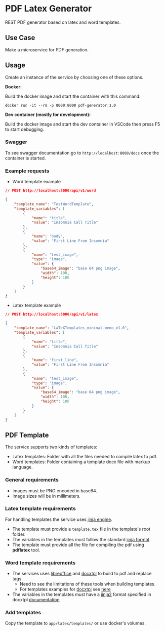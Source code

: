 # PDF Latex Generator

REST PDF generator based on latex and word templates.

## Use Case

Make a microservice for PDF generation.

## Usage

Create an instance of the service by choosing one of these options.

**Docker:**

Build the docker image and start the container with this command:

`docker run -it --rm -p 8000:8000 pdf-generator:1.0`

**Dev container (mostly for development):**

Build the docker image and start the dev container in VSCode then press F5 to start debugging.

### Swagger

To see swagger documentation go to `http://localhost:8000/docs` once the container is started.

### Example requests

- Word template example
```json
// POST http://localhost:8000/api/v1/word

{
	"template_name": "TestWordTemplate",
	"template_variables": [
		{
			"name": "title",
			"value": "Insomnia Call Title"
		},
		{
			"name": "body",
			"value": "First Line From Insomnia"
		},
		{
			"name": "test_image",
			"type": "image",
			"value": {
				"base64_image": "base 64 png image",
				"width": 100,
				"height": 100
			}
		}
	]
}
```

- Latex template example
```json
// POST http://localhost:8000/api/v1/latex

{
	"template_name": "LaTeXTemplates_minimal-memo_v1.0",
	"template_variables": [
		{
			"name": "title",
			"value": "Insomnia Call Title"
		},
		{
			"name": "first_line",
			"value": "First Line From Insomnia"
		},
		{
			"name": "test_image",
			"type": "image",
			"value": {
				"base64_image": "base 64 png image",
				"width": 100,
				"height": 100
			}
		}
	]
}
```

## PDF Template

The service supports two kinds of templates:

- Latex templates: Folder with all the files needed to compile latex to pdf.
- Word templates: Folder containing a template docx file with markup language.

### General requirements

- Images must be PNG encoded in base64.
- Image sizes will be in millimeters.

### Latex template requirements

For handling templates the service uses [jinja engine](https://pypi.org/project/Jinja2/).

- The template must provide a `template.tex` file in the template's root folder.
- The variables in the templates must follow the standard [jinja format](https://jinja.palletsprojects.com/en/3.1.x/).
- The template must provide all the file for compiling the pdf using **pdflatex** tool.

### Word template requirements

- The services uses [libreoffice](https://www.libreoffice.org/) and [docxtpl](https://pypi.org/project/docxtpl/) to build to pdf and replace tags.
  - Need to see the limitations of these tools when building templates.
  - For templates examples for [docxtpl](https://github.com/elapouya/python-docx-template/tree/master) see [here](https://github.com/elapouya/python-docx-template/tree/master/tests/templates)
- The variables in the templates must have a [jinja2](https://pypi.org/project/Jinja2/) format specified in docxtpl [documentation](https://docxtpl.readthedocs.io/en/latest/#jinja2-like-syntax)

### Add templates

Copy the template to `app/latex/templates/` or use docker's volumes.

